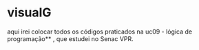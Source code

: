 # visualG
aqui irei colocar todos os códigos praticados na uc09 -
 lógica de programação** , que estudei no Senac VPR.
